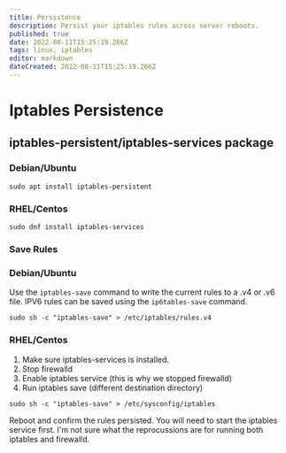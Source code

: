 ```yaml
---
title: Persistence
description: Persist your iptables rules across server reboots.
published: true
date: 2022-08-11T15:25:19.266Z
tags: linux, iptables
editor: markdown
dateCreated: 2022-08-11T15:25:19.266Z
---
```


# Iptables Persistence

## iptables-persistent/iptables-services package

### Debian/Ubuntu

```
sudo apt install iptables-persistent
```

### RHEL/Centos

```
sudo dnf install iptables-services
```

### Save Rules

### Debian/Ubuntu

Use the `iptables-save` command to write the current rules to a .v4 or .v6 file. IPV6 rules can be saved using the `ip6tables-save` command.

```
sudo sh -c "iptables-save" > /etc/iptables/rules.v4
```

### RHEL/Centos

1. Make sure iptables-services is installed. 
2. Stop firewalld
3. Enable iptables service (this is why we stopped firewalld)
4. Run iptables save (different destination directory)

```
sudo sh -c "iptables-save" > /etc/sysconfig/iptables
```

Reboot and confirm the rules persisted. You will need to start the iptables service first. I'm not sure what the reprocussions are for running both iptables and firewalld. 